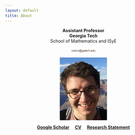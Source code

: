 ```yaml
---
layout: default
title: About
---
```


<p align="center">
<b>Assistant Professor</b><br />
<b>Georgia Tech</b><br />
School of Mathematics and ISyE<br />  
</p>  
<p align="center">
<img src="email.png" alt="Email" width="16%" align="center" hspace="20">
</p>    

<p align="center">
<img src="photoGrandCanyon-cropped-stronger.jpg" alt="Getty museum" width="30%" align="center" hspace="20">
</p>    

  
<p align="center">
<a href="https://scholar.google.fr/citations?user=2IvZJ3cAAAAJ&hl=en"><b>Google Scholar</b></a>&emsp;
<a href="assets/dmitrii_ostrovskii_CV.pdf"><b>CV</b></a>&emsp;
<a href="assets/research-statement.pdf"><b>Research Statement</b></a>
</p>